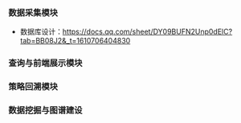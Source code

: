 ### 数据采集模块
- 数据库设计：https://docs.qq.com/sheet/DY09BUFN2Unp0dElC?tab=BB08J2&_t=1610706404830

### 查询与前端展示模块
### 策略回溯模块
### 数据挖掘与图谱建设


